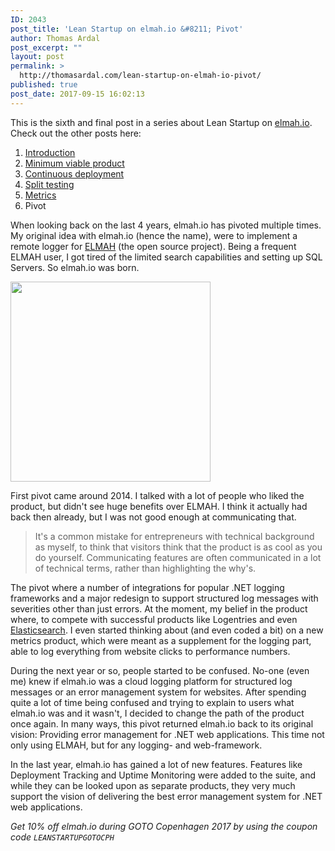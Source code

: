 ```yaml
---
ID: 2043
post_title: 'Lean Startup on elmah.io &#8211; Pivot'
author: Thomas Ardal
post_excerpt: ""
layout: post
permalink: >
  http://thomasardal.com/lean-startup-on-elmah-io-pivot/
published: true
post_date: 2017-09-15 16:02:13
---
```

This is the sixth and final post in a series about Lean Startup on <a href="https://elmah.io/">elmah.io</a>. Check out the other posts here:

<ol>
<li><a href="http://thomasardal.com/lean-startup-on-elmah-io-introduction/">Introduction</a></li>
<li><a href="http://thomasardal.com/lean-startup-on-elmah-io-minimum-viable-product/">Minimum viable product</a></li>
<li><a href="http://thomasardal.com/lean-startup-on-elmah-io-continuous-deployment/">Continuous deployment</a></li>
<li><a href="http://thomasardal.com/lean-startup-on-elmah-io-split-testing/">Split testing</a></li>
<li><a href="http://thomasardal.com/lean-startup-on-elmah-io-metrics/">Metrics</a></li>
<li>Pivot</li>
</ol>

When looking back on the last 4 years, elmah.io has pivoted multiple times. My original idea with elmah.io (hence the name), were to implement a remote logger for <a href="https://elmah.github.io/" target="_blank">ELMAH</a> (the open source project). Being a frequent ELMAH user, I got tired of the limited search capabilities and setting up SQL Servers. So elmah.io was born.

<img src="http://thomasardal.com/wp-content/uploads/2017/09/pivot.gif" alt="" width="320" height="320" class="aligncenter size-full wp-image-2068" />

First pivot came around 2014. I talked with a lot of people who liked the product, but didn't see huge benefits over ELMAH. I think it actually had back then already, but I was not good enough at communicating that.

<blockquote>It's a common mistake for entrepreneurs with technical background as myself, to think that visitors think that the product is as cool as you do yourself. Communicating features are often communicated in a lot of technical terms, rather than highlighting the why's.</blockquote>

The pivot where a number of integrations for popular .NET logging frameworks and a major redesign to support structured log messages with severities other than just errors. At the moment, my belief in the product where, to compete with successful products like Logentries and even <a href="https://www.elastic.co/products/elasticsearch" target="_blank">Elasticsearch</a>. I even started thinking about (and even coded a bit) on a new metrics product, which were meant as a supplement for the logging part, able to log everything from website clicks to performance numbers.

During the next year or so, people started to be confused. No-one (even me) knew if elmah.io was a cloud logging platform for structured log messages or an error management system for websites. After spending quite a lot of time being confused and trying to explain to users what elmah.io was and it wasn't, I decided to change the path of the product once again. In many ways, this pivot returned elmah.io back to its original vision: Providing error management for .NET web applications. This time not only using ELMAH, but for any logging- and web-framework.

In the last year, elmah.io has gained a lot of new features. Features like Deployment Tracking and Uptime Monitoring were added to the suite, and while they can be looked upon as separate products, they very much support the vision of delivering the best error management system for .NET web applications.

<em>Get 10% off elmah.io during GOTO Copenhagen 2017 by using the coupon code <code>LEANSTARTUPGOTOCPH</code></em>